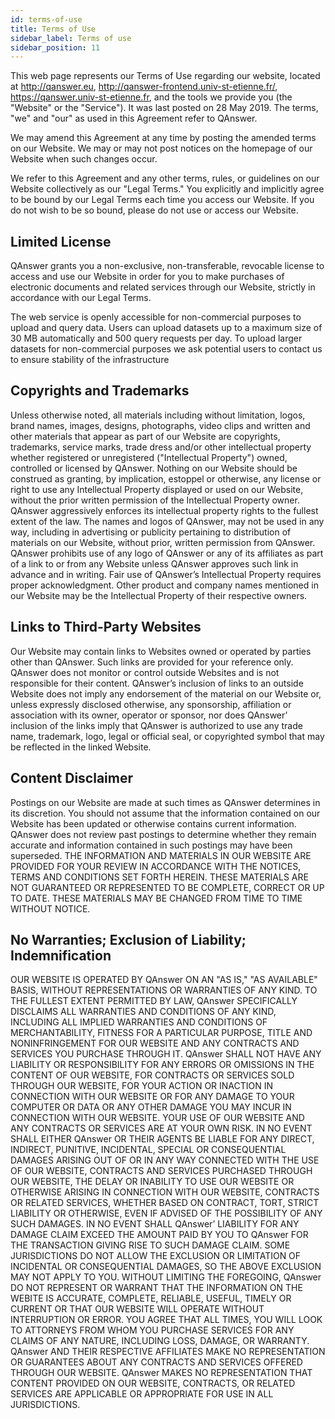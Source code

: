 ```yaml
---
id: terms-of-use
title: Terms of Use
sidebar_label: Terms of use
sidebar_position: 11
---
```



This web page represents our Terms of Use regarding our website, located at http://qanswer.eu, http://qanswer-frontend.univ-st-etienne.fr/, https://qanswer.univ-st-etienne.fr, and the tools we provide you (the "Website" or the "Service").
It was last posted on 28 May 2019. The terms, "we" and "our" as used in this Agreement refer to QAnswer.

We may amend this Agreement at any time by posting the amended terms on our Website. We may or may not post notices on the homepage of our Website when such changes occur.

We refer to this Agreement and any other terms, rules, or guidelines on our Website collectively as our "Legal Terms." You explicitly and implicitly agree to be bound by our Legal Terms each time you access our Website. If you do not wish to be so bound, please do not use or access our Website.

## Limited License
QAnswer grants you a non-exclusive, non-transferable, revocable license to access and use our Website in order for you to make purchases of electronic documents and related services through our Website, strictly in accordance with our Legal Terms.

The web service is openly accessible for non-commercial purposes to upload and query data. Users can upload datasets up to a maximum size of 30 MB automatically and 500 query requests per day. To upload larger datasets for non-commercial purposes we ask potential users to contact us to ensure stability of the infrastructure

## Copyrights and Trademarks
Unless otherwise noted, all materials including without limitation, logos, brand names, images, designs, photographs, video clips and written and other materials that appear as part of our Website are copyrights, trademarks, service marks, trade dress and/or other intellectual property whether registered or unregistered ("Intellectual Property") owned, controlled or licensed by QAnswer. Nothing on our Website should be construed as granting, by implication, estoppel or otherwise, any license or right to use any Intellectual Property displayed or used on our Website, without the prior written permission of the Intellectual Property owner. QAnswer aggressively enforces its intellectual property rights to the fullest extent of the law. The names and logos of QAnswer, may not be used in any way, including in advertising or publicity pertaining to distribution of materials on our Website, without prior, written permission from QAnswer. QAnswer prohibits use of any logo of QAnswer or any of its affiliates as part of a link to or from any Website unless QAnswer approves such link in advance and in writing. Fair use of QAnswer’s Intellectual Property requires proper acknowledgment. Other product and company names mentioned in our Website may be the Intellectual Property of their respective owners.

## Links to Third-Party Websites
Our Website may contain links to Websites owned or operated by parties other than QAnswer. Such links are provided for your reference only. QAnswer does not monitor or control outside Websites and is not responsible for their content. QAnswer’s inclusion of links to an outside Website does not imply any endorsement of the material on our Website or, unless expressly disclosed otherwise, any sponsorship, affiliation or association with its owner, operator or sponsor, nor does QAnswer’ inclusion of the links imply that QAnswer is authorized to use any trade name, trademark, logo, legal or official seal, or copyrighted symbol that may be reflected in the linked Website.

## Content Disclaimer
Postings on our Website are made at such times as QAnswer determines in its discretion. You should not assume that the information contained on our Website has been updated or otherwise contains current information. QAnswer does not review past postings to determine whether they remain accurate and information contained in such postings may have been superseded. THE INFORMATION AND MATERIALS IN OUR WEBSITE ARE PROVIDED FOR YOUR REVIEW IN ACCORDANCE WITH THE NOTICES, TERMS AND CONDITIONS SET FORTH HEREIN. THESE MATERIALS ARE NOT GUARANTEED OR REPRESENTED TO BE COMPLETE, CORRECT OR UP TO DATE. THESE MATERIALS MAY BE CHANGED FROM TIME TO TIME WITHOUT NOTICE.

## No Warranties; Exclusion of Liability; Indemnification
OUR WEBSITE IS OPERATED BY QAnswer ON AN "AS IS," "AS AVAILABLE" BASIS, WITHOUT REPRESENTATIONS OR WARRANTIES OF ANY KIND. TO THE FULLEST EXTENT PERMITTED BY LAW, QAnswer SPECIFICALLY DISCLAIMS ALL WARRANTIES AND CONDITIONS OF ANY KIND, INCLUDING ALL IMPLIED WARRANTIES AND CONDITIONS OF MERCHANTABILITY, FITNESS FOR A PARTICULAR PURPOSE, TITLE AND NONINFRINGEMENT FOR OUR WEBSITE AND ANY CONTRACTS AND SERVICES YOU PURCHASE THROUGH IT. QAnswer SHALL NOT HAVE ANY LIABILITY OR RESPONSIBILITY FOR ANY ERRORS OR OMISSIONS IN THE CONTENT OF OUR WEBSITE, FOR CONTRACTS OR SERVICES SOLD THROUGH OUR WEBSITE, FOR YOUR ACTION OR INACTION IN CONNECTION WITH OUR WEBSITE OR FOR ANY DAMAGE TO YOUR COMPUTER OR DATA OR ANY OTHER DAMAGE YOU MAY INCUR IN CONNECTION WITH OUR WEBSITE. YOUR USE OF OUR WEBSITE AND ANY CONTRACTS OR SERVICES ARE AT YOUR OWN RISK. IN NO EVENT SHALL EITHER QAnswer OR THEIR AGENTS BE LIABLE FOR ANY DIRECT, INDIRECT, PUNITIVE, INCIDENTAL, SPECIAL OR CONSEQUENTIAL DAMAGES ARISING OUT OF OR IN ANY WAY CONNECTED WITH THE USE OF OUR WEBSITE, CONTRACTS AND SERVICES PURCHASED THROUGH OUR WEBSITE, THE DELAY OR INABILITY TO USE OUR WEBSITE OR OTHERWISE ARISING IN CONNECTION WITH OUR WEBSITE, CONTRACTS OR RELATED SERVICES, WHETHER BASED ON CONTRACT, TORT, STRICT LIABILITY OR OTHERWISE, EVEN IF ADVISED OF THE POSSIBILITY OF ANY SUCH DAMAGES. IN NO EVENT SHALL QAnswer’ LIABILITY FOR ANY DAMAGE CLAIM EXCEED THE AMOUNT PAID BY YOU TO QAnswer FOR THE TRANSACTION GIVING RISE TO SUCH DAMAGE CLAIM.
SOME JURISDICTIONS DO NOT ALLOW THE EXCLUSION OR LIMITATION OF INCIDENTAL OR CONSEQUENTIAL DAMAGES, SO THE ABOVE EXCLUSION MAY NOT APPLY TO YOU.
WITHOUT LIMITING THE FOREGOING, QAnswer DO NOT REPRESENT OR WARRANT THAT THE INFORMATION ON THE WEBITE IS ACCURATE, COMPLETE, RELIABLE, USEFUL, TIMELY OR CURRENT OR THAT OUR WEBSITE WILL OPERATE WITHOUT INTERRUPTION OR ERROR.
YOU AGREE THAT ALL TIMES, YOU WILL LOOK TO ATTORNEYS FROM WHOM YOU PURCHASE SERVICES FOR ANY CLAIMS OF ANY NATURE, INCLUDING LOSS, DAMAGE, OR WARRANTY. QAnswer AND THEIR RESPECTIVE AFFILIATES MAKE NO REPRESENTATION OR GUARANTEES ABOUT ANY CONTRACTS AND SERVICES OFFERED THROUGH OUR WEBSITE.
QAnswer MAKES NO REPRESENTATION THAT CONTENT PROVIDED ON OUR WEBSITE, CONTRACTS, OR RELATED SERVICES ARE APPLICABLE OR APPROPRIATE FOR USE IN ALL JURISDICTIONS.
